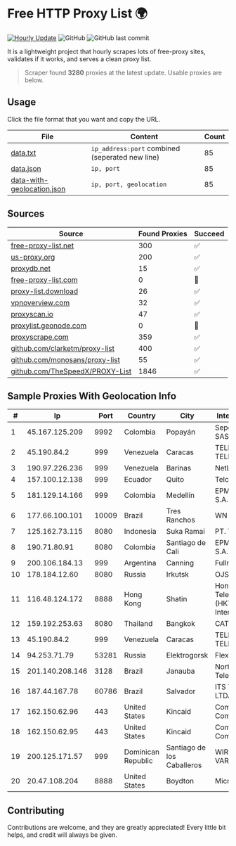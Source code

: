 
# Free HTTP Proxy List 🌍

[![Hourly Update](https://github.com/mertguvencli/http-proxy-list/actions/workflows/main.yml/badge.svg?branch=main)](https://github.com/mertguvencli/http-proxy-list/actions/workflows/main.yml)
![GitHub](https://img.shields.io/github/license/mertguvencli/http-proxy-list)
![GitHub last commit](https://img.shields.io/github/last-commit/mertguvencli/http-proxy-list)

It is a lightweight project that hourly scrapes lots of free-proxy sites, validates if it works, and serves a clean proxy list.


> Scraper found **3280** proxies at the latest update. Usable proxies are below.

## Usage

Click the file format that you want and copy the URL.


|File|Content|Count|
|----|-------|-----|
|[data.txt](https://raw.githubusercontent.com/mertguvencli/http-proxy-list/main/proxy-list/data.txt)|`ip_address:port` combined (seperated new line)|85|
|[data.json](https://raw.githubusercontent.com/mertguvencli/http-proxy-list/main/proxy-list/data.json)|`ip, port`|85|
|[data-with-geolocation.json](https://raw.githubusercontent.com/mertguvencli/http-proxy-list/main/proxy-list/data-with-geolocation.json)|`ip, port, geolocation`|85|

## Sources

|Source|Found Proxies|Succeed|
|------|-------------|-------|
|[free-proxy-list.net](https://free-proxy-list.net)|300|✅|
|[us-proxy.org](https://www.us-proxy.org)|200|✅|
|[proxydb.net](http://proxydb.net)|15|✅|
|[free-proxy-list.com](https://free-proxy-list.com/?page=&port=&type%5B%5D=http&type%5B%5D=https&up_time=0&search=Search)|0|🚫|
|[proxy-list.download](https://www.proxy-list.download/HTTP)|26|✅|
|[vpnoverview.com](https://vpnoverview.com/privacy/anonymous-browsing/free-proxy-servers)|32|✅|
|[proxyscan.io](https://www.proxyscan.io)|47|✅|
|[proxylist.geonode.com](https://proxylist.geonode.com/api/proxy-list?limit=300&page=1&sort_by=lastChecked&sort_type=desc&protocols=http,https)|0|🚫|
|[proxyscrape.com](https://api.proxyscrape.com/v2/?request=displayproxies&protocol=http&timeout=10000&country=all&ssl=all&anonymity=all)|359|✅|
|[github.com/clarketm/proxy-list](https://raw.githubusercontent.com/clarketm/proxy-list/master/proxy-list-raw.txt)|400|✅|
|[github.com/monosans/proxy-list](https://raw.githubusercontent.com/monosans/proxy-list/main/proxies/http.txt)|55|✅|
|[github.com/TheSpeedX/PROXY-List](https://raw.githubusercontent.com/TheSpeedX/PROXY-List/master/http.txt)|1846|✅|


## Sample Proxies With Geolocation Info

|#|Ip|Port|Country|City|Internet Service Provider|
|-|--|----|-------|----|-------------------------|
|1|45.167.125.209|9992|Colombia|Popayán|Sepcom Comunicaciones SAS|
|2|45.190.84.2|999|Venezuela|Caracas|TELECOM.CORPORATIVAS TELECORP, C.A|
|3|190.97.226.236|999|Venezuela|Barinas|NetLink América C.A.|
|4|157.100.12.138|999|Ecuador|Quito|Telconet S.A|
|5|181.129.14.166|999|Colombia|Medellín|EPM Telecomunicaciones S.A. E.S.P.|
|6|177.66.100.101|10009|Brazil|Tres Ranchos|WN TELECOM LTDA - ME|
|7|125.162.73.115|8080|Indonesia|Suka Ramai|PT. TELKOM INDONESIA|
|8|190.71.80.91|8080|Colombia|Santiago de Cali|EPM Telecomunicaciones S.A. E.S.P|
|9|200.106.184.13|999|Argentina|Canning|Fullnet Solutions S.A.S.|
|10|178.184.12.60|8080|Russia|Irkutsk|OJSC "Sibirtelecom"|
|11|116.48.124.172|8888|Hong Kong|Shatin|Hong Kong Telecommunications (HKT) Limited Mass Internet|
|12|159.192.253.63|8080|Thailand|Bangkok|CAT-BB|
|13|45.190.84.2|999|Venezuela|Caracas|TELECOM.CORPORATIVAS TELECORP, C.A|
|14|94.253.71.79|53281|Russia|Elektrogorsk|Flex ISP|
|15|201.140.208.146|3128|Brazil|Janauba|Norte Line Telecomunicacoes Ltda.|
|16|187.44.167.78|60786|Brazil|Salvador|ITS TELECOMUNICACOES LTDA|
|17|162.150.62.96|443|United States|Kincaid|Comcast Cable Communications, LLC|
|18|162.150.62.95|443|United States|Kincaid|Comcast Cable Communications, LLC|
|19|200.125.171.57|999|Dominican Republic|Santiago de los Caballeros|WIRELESS MULTI SERVICE VARGAS CABRERA, S. R. L|
|20|20.47.108.204|8888|United States|Boydton|Microsoft Corporation|



## Contributing

Contributions are welcome, and they are greatly appreciated! Every
little bit helps, and credit will always be given.

